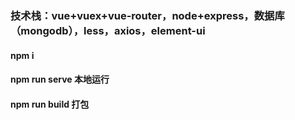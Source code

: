 ### 技术栈：vue+vuex+vue-router，node+express，数据库（mongodb），less，axios，element-ui
#### npm i
#### npm run serve 本地运行
#### npm run build 打包
